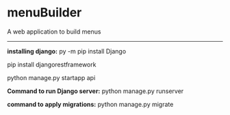 # menuBuilder
A web application to build menus

----------------------------

**installing django:** py -m pip install Django

pip install djangorestframework

python manage.py startapp api

**Command to run Django server:** python manage.py runserver

**command to apply migrations:** python manage.py migrate